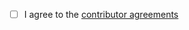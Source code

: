 - [ ] I agree to the [contributor agreements](https://github.com/mak448a/Qtcord/blob/main/CONTRIBUTING.md)
